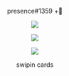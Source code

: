 <p align="center">
    presence#1359 +🌴 
</p>

<p align="center">
  <img src="https://user-images.githubusercontent.com/69834750/110229131-20cff200-7f42-11eb-81f6-c29aed1df2b6.png" />
</p>

<p align="center">
  <img src="https://github-readme-stats.vercel.app/api/top-langs/?username=presence1337&layout=compact" />
</p>

<p align="center">
  <img src="https://github-readme-stats.vercel.app/api?username=presence1337&show_icons=true&theme=midnight-purple" />
</p>

<p align="center">
    swipin cards
